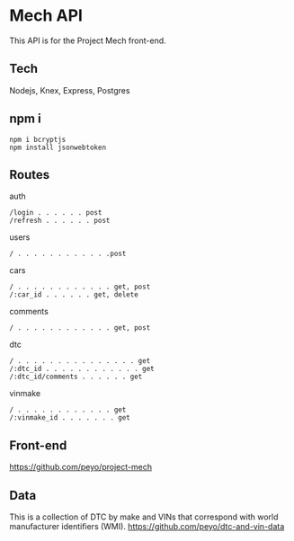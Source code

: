 # Mech API
This API is for the Project Mech front-end.

## Tech
Nodejs, Knex, Express, Postgres

## npm i
```
npm i bcryptjs
npm install jsonwebtoken
```

## Routes
auth
```
/login . . . . . . post
/refresh . . . . . . post
```

users
```
/ . . . . . . . . . . . .post
```

cars
```
/ . . . . . . . . . . . . get, post
/:car_id . . . . . . get, delete
```

comments
```
/ . . . . . . . . . . . . get, post
```

dtc
```
/ . . . . . . . . . . . . . . . get
/:dtc_id . . . . . . . . . . . . get
/:dtc_id/comments . . . . . . get
```

vinmake
```
/ . . . . . . . . . . . . get
/:vinmake_id . . . . . . . get
```

## Front-end
https://github.com/peyo/project-mech

## Data
This is a collection of DTC by make and VINs that correspond with world manufacturer identifiers (WMI).
https://github.com/peyo/dtc-and-vin-data
